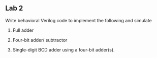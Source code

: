 ## Lab 2

Write behavioral Verilog code to implement the following and simulate

1. Full adder

2. Four-bit adder/ subtractor

3. Single-digit BCD adder using a four-bit adder(s).